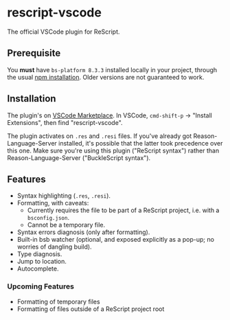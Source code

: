 # rescript-vscode

The official VSCode plugin for ReScript.

## Prerequisite

You **must** have `bs-platform 8.3.3` installed locally in your project, through the usual [npm installation](https://rescript-lang.org/docs/manual/latest/installation#integrate-into-existing-js-project). Older versions are not guaranteed to work.

## Installation

The plugin's on [VSCode Marketplace](https://marketplace.visualstudio.com/items?itemName=chenglou92.rescript-vscode). In VSCode, `cmd-shift-p` -> "Install Extensions", then find "rescript-vscode".

The plugin activates on `.res` and `.resi` files. If you've already got Reason-Language-Server installed, it's possible that the latter took precedence over this one. Make sure you're using this plugin ("ReScript syntax") rather than Reason-Language-Server ("BuckleScript syntax").

## Features

- Syntax highlighting (`.res`, `.resi`).
- Formatting, with caveats:
  - Currently requires the file to be part of a ReScript project, i.e. with a `bsconfig.json`.
  - Cannot be a temporary file.
- Syntax errors diagnosis (only after formatting).
- Built-in bsb watcher (optional, and exposed explicitly as a pop-up; no worries of dangling build).
- Type diagnosis.
- Jump to location.
- Autocomplete.

### Upcoming Features

- Formatting of temporary files
- Formatting of files outside of a ReScript project root
